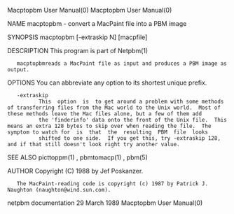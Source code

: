 Macptopbm User Manual(0)                                                                                                                                                             Macptopbm User Manual(0)



NAME
       macptopbm - convert a MacPaint file into a PBM image


SYNOPSIS
       macptopbm [-extraskip N] [macpfile]


DESCRIPTION
       This program is part of Netpbm(1)

       macptopbmreads a MacPaint file as input and produces a PBM image as output.


OPTIONS
       You can abbreviate any option to its shortest unique prefix.



       -extraskip
              This  option  is  to get around a problem with some methods of transferring files from the Mac world to the Unix world.  Most of these methods leave the Mac files alone, but a few of them add
              the 'finderinfo' data onto the front of the Unix file.  This means an extra 128 bytes to skip over when reading the file.  The symptom to watch for  is  that  the  resulting  PBM  file  looks
              shifted to one side.  If you get this, try -extraskip 128, and if that still doesn't look right try another value.




SEE ALSO
       picttoppm(1) , pbmtomacp(1) , pbm(5)



AUTHOR
       Copyright (C) 1988 by Jef Poskanzer.

       The MacPaint-reading code is copyright (c) 1987 by Patrick J. Naughton (naughton@wind.sun.com).



netpbm documentation                                                                            29 March 1989                                                                        Macptopbm User Manual(0)
